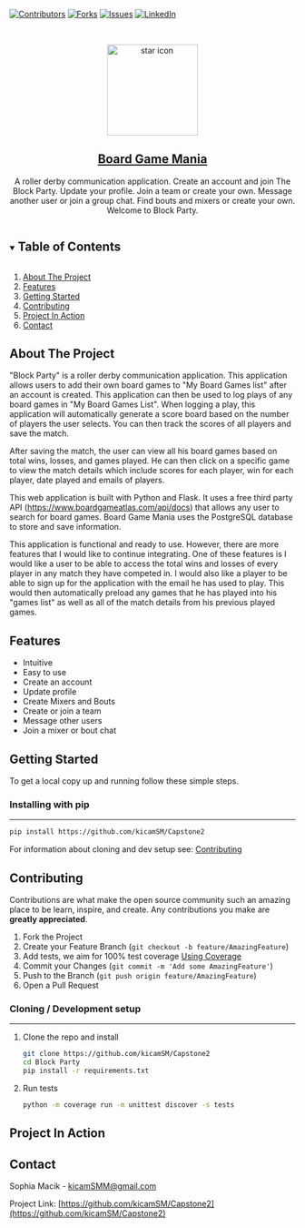 
<!-- PROJECT SHIELDS -->
<!--
*** I'm using markdown "reference style" links for readability.
*** Reference links are enclosed in brackets [ ] instead of parentheses ( ).
*** See the bottom of this document for the declaration of the reference variables
*** for contributors-url, forks-url, etc. This is an optional, concise syntax you may use.
*** https://www.markdownguide.org/basic-syntax/#reference-style-links
-->
[![Contributors][contributors-shield]][contributors-url]
[![Forks][forks-shield]][forks-url]
[![Issues][issues-shield]][issues-url]
[![LinkedIn][linkedin-shield]][linkedin-url]



<!-- PROJECT LOGO -->
<br />
<p align="center">
  <a href="https://github.com/kicamSM/Capstone2">
    <img src="https://raw.githubusercontent.com/kicamSM/Board_Game_Mania/master/frontend/public/star.png" alt="star icon" width="160" height="160">
  </a>

  <h2 align="center" style="text-decoration: underline;">Board Game Mania</h2>

  <p align="center">
    A roller derby communication application. Create an account and join The Block Party. Update your profile. Join a team or create your own. Message another user or join a group chat. Find bouts and mixers or create your own. Welcome to Block Party.
  </p>
</p>



<!-- TABLE OF CONTENTS -->
<details open="open">
  <summary><h2 style="display: inline-block">Table of Contents</h2></summary>
  <ol>
    <li><a href="#about-the-project">About The Project</a></li>
    <li><a href="#features">Features</a></li>
    <li><a href="#getting-started">Getting Started</a></li>
    <li><a href="#contributing">Contributing</a></li>
    <li><a href="#project-in-action">Project In Action</a></li>
    <li><a href="#contact">Contact</a></li>
  </ol>
</details>



<!-- ABOUT THE PROJECT -->
## About The Project

"Block Party" is a roller derby communication application. This application allows users to add their own board games to "My Board  Games list" after an account is created. This application can then be used to log plays of any board games in "My Board Games List". When logging a play, this application will automatically generate a score board based on the number of players the user selects. You can then track the scores of all players and save the match. 

After saving the match, the user can view all his board games based on total wins, losses, and games played. He can then click on a specific game to view the match details which include  scores for each player, win for each player, date played and emails of players.

This web application is built with Python and Flask. It uses a free third party API (https://www.boardgameatlas.com/api/docs) that allows any user to search for board games. Board Game Mania uses the PostgreSQL database to store and save information.

This application is functional and ready to use. However, there are more features that I would like to continue integrating. One of these features is I would like a user to be able to access the total wins and losses of every player in any match they have competed in. I would also like a player to be able to sign up for the application with the email he has used to play. This would then automatically preload any games that he has played into his "games list" as well as all of the match details from his previous played games.


## Features 
* Intuitive
* Easy to use
* Create an account
* Update profile
* Create Mixers and Bouts
* Create or join a team
* Message other users 
* Join a mixer or bout chat  


<!-- GETTING STARTED -->
## Getting Started


To get a local copy up and running follow these simple steps.

### Installing with pip
***

  ```sh
  pip install https://github.com/kicamSM/Capstone2
  ```

For information about cloning and dev setup see: [Contributing](#Contributing)

<!-- CONTRIBUTING -->
## Contributing


Contributions are what make the open source community such an amazing place to be learn, inspire, and create. Any contributions you make are **greatly appreciated**.

1. Fork the Project
2. Create your Feature Branch (`git checkout -b feature/AmazingFeature`)
3. Add tests, we aim for 100% test coverage [Using Coverage](https://coverage.readthedocs.io/en/coverage-5.3.1/#using-coverage-py)
4. Commit your Changes (`git commit -m 'Add some AmazingFeature'`)
5. Push to the Branch (`git push origin feature/AmazingFeature`)
6. Open a Pull Request

### Cloning / Development setup
***
1. Clone the repo and install
    ```sh
    git clone https://github.com/kicamSM/Capstone2
    cd Block Party
    pip install -r requirements.txt
    ```
2. Run tests
    ```sh
    python -m coverage run -m unittest discover -s tests
    ```

## Project In Action 

<!-- [https://board-game-mania.onrender.com](https://board-game-mania.onrender.com) -->

<!-- CONTACT -->
## Contact


Sophia Macik - kicamSMM@gmail.com

Project Link: [https://github.com/kicamSM/Capstone2](https://github.com/kicamSM/Capstone2)




<!-- MARKDOWN LINKS & IMAGES -->
<!-- https://www.markdownguide.org/basic-syntax/#reference-style-links -->
[contributors-shield]: https://img.shields.io/github/contributors/kicamSM/Capstone2?style=for-the-badge
[contributors-url]: https://github.com/kicamSM/Capstone2/graphs/contributors
[forks-shield]: https://img.shields.io/github/forks/kicamSM/Capstone2?style=for-the-badge
[forks-url]: https://github.com/kicamSM/Capstone2/forks
[issues-shield]: https://img.shields.io/github/issues/kicamSM/Capstone2?style=for-the-badge
[issues-url]: https://github.com/kicamSM/Capstone2/issues
[linkedin-shield]: https://img.shields.io/badge/-LinkedIn-black.svg?style=for-the-badge&logo=linkedin&colorB=555
[linkedin-url]: https://www.linkedin.com/in/sophiamacik/
